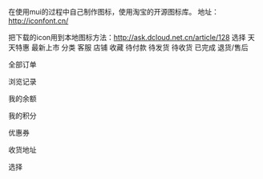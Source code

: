在使用mui的过程中自己制作图标，使用淘宝的开源图标库。 地址：http://iconfont.cn/

把下载的icon用到本地图标方法：http://ask.dcloud.net.cn/article/128
选择
天天特惠
最新上市
分类
客服
店铺
收藏
待付款
待发货
待收货
已完成
退货/售后

全部订单

浏览记录

我的余额

我的积分

优惠券

收货地址

选择


